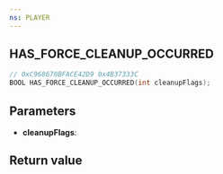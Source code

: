 ```yaml
---
ns: PLAYER
---
```

## HAS_FORCE_CLEANUP_OCCURRED

```c
// 0xC968670BFACE42D9 0x4B37333C
BOOL HAS_FORCE_CLEANUP_OCCURRED(int cleanupFlags);
```


## Parameters
* **cleanupFlags**: 

## Return value

